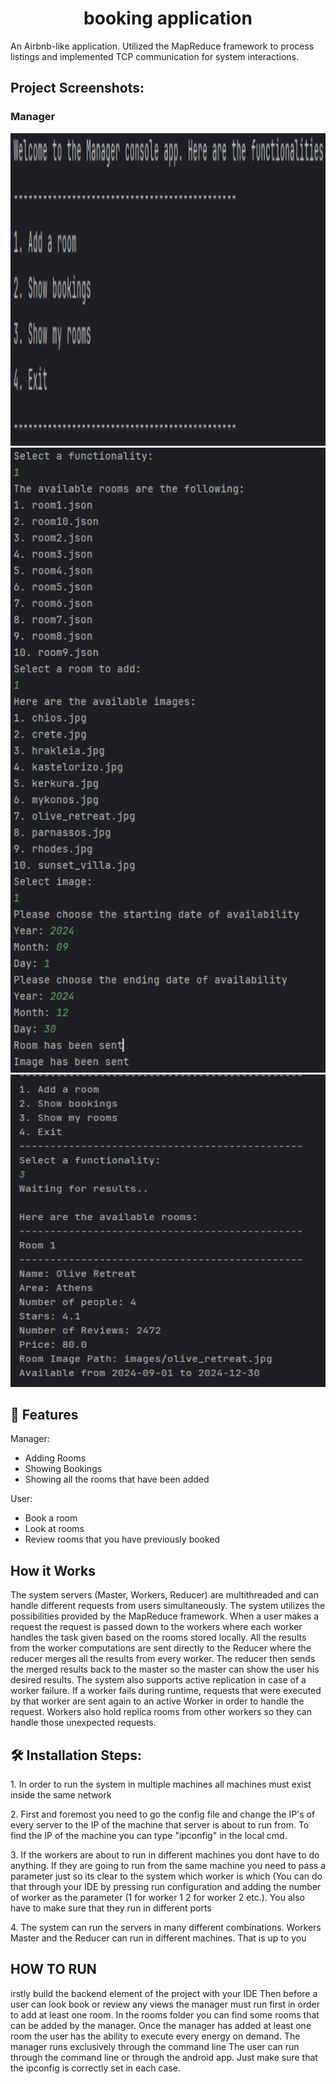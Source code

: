 <h1 align="center" id="title">booking application</h1>

<p id="description">An Airbnb-like application. Utilized the MapReduce framework to process listings and implemented TCP communication for system interactions.</p>

<h2>Project Screenshots:</h2>

<h3>Manager</h3>

<img src="https://github.com/ChristosPekos/booking-application/blob/0b715fcd21dc6f06d955fdc219f9b9f39206d966/booking-images/manager-screenshot-1.png" alt="manager-screenshot" width="600" height="500/">

<img src="https://github.com/ChristosPekos/booking-application/blob/0b715fcd21dc6f06d955fdc219f9b9f39206d966/booking-images/manager-screenshot-2.png" alt="project-screenshot" width="600" height="1000/">

<img src="https://github.com/ChristosPekos/booking-application/blob/0b715fcd21dc6f06d955fdc219f9b9f39206d966/booking-images/manager-screenshot-3.png" alt="project-screenshot" width="600" height="500/">

  
  
<h2>🧐 Features</h2>

Manager:
*  Adding Rooms
*  Showing Bookings
*  Showing all the rooms that have been added

User:
*  Book a room
*  Look at rooms
*  Review rooms that you have previously booked


<h2>How it Works</h2>
The system servers (Master, Workers, Reducer) are multithreaded and can handle different requests from users simultaneously. The system utilizes the possibilities provided by the MapReduce framework. When a user makes a request the request is passed down to the workers where each worker handles the task given based on the rooms stored locally.
All the results from the worker computations are sent directly to the Reducer where the reducer merges all the results from every worker.
The reducer then sends the merged results back to the master so the master can show the user his desired results.
The system also supports active replication in case of a worker failure. If a worker fails during runtime, requests that were executed by that worker are sent again to an active Worker in order to handle the request. Workers also hold replica rooms from other workers so they can handle those unexpected requests.

<h2>🛠️ Installation Steps:</h2>

<p>1. In order to run the system in multiple machines all machines must exist inside the same network</p>

<p>2. First and foremost you need to go the config file and change the IP's of every server to the IP of the machine that server is about to run from. To find the IP of the machine you can type "ipconfig" in the local cmd.</p>

<p>3. If the workers are about to run in different machines you dont have to do anything. If they are going to run from the same machine you need to pass a parameter just so its clear to the system which worker is which (You can do that through your IDE by pressing run configuration and adding the number of worker as the parameter (1 for worker 1 2 for worker 2 etc.). You also have to make sure that they run in different ports</p>

<p>4. The system can run the servers in many different combinations. Workers Master and the Reducer can run in different machines. That is up to you</p>

<h2>HOW TO RUN</h2>
irstly build the backend element of the project with your IDE Then before a user can look book or review any views the manager must run first in order to add at least one room. In the rooms folder you can find some rooms that can be added by the manager.
Once the manager has added at least one room the user has the ability to execute every energy on demand. The manager runs exclusively through the command line The user can run through the command line or through the android app. Just make sure that the ipconfig is correctly set in each case.
